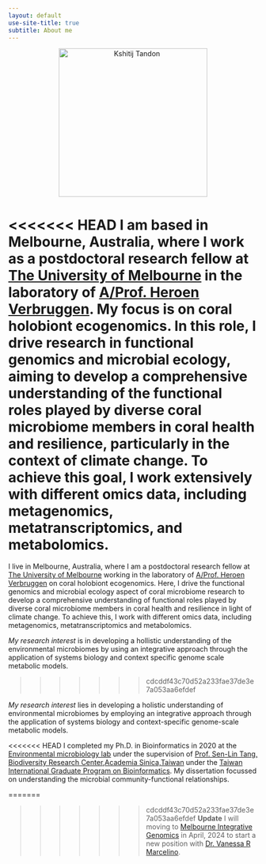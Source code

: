 ```yaml
---
layout: default
use-site-title: true
subtitle: About me
---
```


<p align='center'>
	<img src="img/kshitijtandon.jpg" alt='Kshitij Tandon' height="300px">
</p>

<<<<<<< HEAD
I am based in Melbourne, Australia, where I work as a postdoctoral research fellow at [The University of Melbourne](https://www.unimelb.edu.au) in the laboratory of [A/Prof. Heroen Verbruggen](https://hverbruggen.github.io//). My focus is on coral holobiont ecogenomics. In this role, I drive research in functional genomics and microbial ecology, aiming to develop a comprehensive understanding of the functional roles played by diverse coral microbiome members in coral health and resilience, particularly in the context of climate change. To achieve this goal, I work extensively with different omics data, including metagenomics, metatranscriptomics, and metabolomics.
=======



I live in Melbourne, Australia, where I am a postdoctoral research fellow at [The University of Melbourne](https://www.unimelb.edu.au) working in the laboratory of [A/Prof. Heroen Verbruggen](https://hverbruggen.github.io//) on coral holobiont ecogenomics. Here, I drive the functional genomics and microbial ecology aspect of coral microbiome research to develop a comprehensive understanding of functional roles played by diverse coral microbiome members in coral health and resilience in light of climate change. To achieve this, I work with different omics data, including metagenomics, metatranscriptomics and metabolomics. 

*My research interest* is in developing a hollistic understanding of the environmental microbiomes by using an integrative approach through the application of systems biology and context specific genome scale metabolic models.
>>>>>>> cdcddf43c70d52a233fae37de3e7a053aa6efdef

*My research interest* lies in developing a holistic understanding of environmental microbiomes by employing an integrative approach through the application of systems biology and context-specific genome-scale metabolic models.

<<<<<<< HEAD
I completed my Ph.D. in Bioinformatics in 2020 at the [Environmental microbiology lab](https://sltang.biodiv.tw/index.php) under the supervision of [Prof. Sen-Lin Tang, Biodiversity Research Center](https://sltang.biodiv.tw),[Academia Sinica,Taiwan](https://www.sinica.edu.tw/en) under the [Taiwan International Graduate Program on Bioinformatics](https://idv.sinica.edu.tw/tigpbio/index.html). My dissertation focussed on understanding the microbial community-functional relationships.

=======
>>>>>>> cdcddf43c70d52a233fae37de3e7a053aa6efdef
**Update** I will moving to [Melbourne Integrative Genomics](https://sites.research.unimelb.edu.au/integrative-genomics) in April, 2024 to start a new position with [Dr. Vanessa R Marcelino](https://www.hologenomics.org/).
